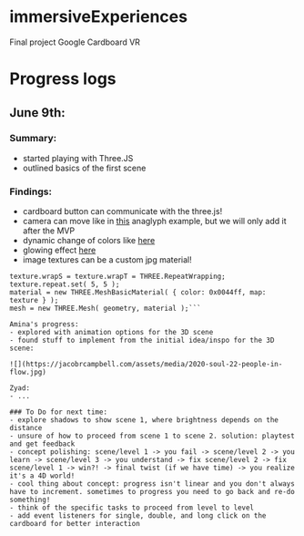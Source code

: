 # immersiveExperiences

Final project Google Cardboard VR

# Progress logs

## June 9th:

### Summary:
- started playing with Three.JS
- outlined basics of the first scene

### Findings:
- cardboard button can communicate with the three.js!
- camera can move like in [this](https://github.com/mrdoob/three.js/blob/master/examples/webgl_effects_anaglyph.html) anaglyph example, but we will only add it after the MVP
- dynamic change of colors like [here](https://github.com/mrdoob/three.js/blob/master/examples/webgl_framebuffer_texture.html)
- glowing effect [here](https://github.com/mrdoob/three.js/blob/master/examples/webgl_geometry_dynamic.html)
- image textures can be a custom jpg material!

```const texture = new THREE.TextureLoader().load( 'textures/water.jpg' );
texture.wrapS = texture.wrapT = THREE.RepeatWrapping;
texture.repeat.set( 5, 5 );
material = new THREE.MeshBasicMaterial( { color: 0x0044ff, map: texture } );
mesh = new THREE.Mesh( geometry, material );```

Amina's progress:
- explored with animation options for the 3D scene
- found stuff to implement from the initial idea/inspo for the 3D scene:

![](https://jacobrcampbell.com/assets/media/2020-soul-22-people-in-flow.jpg)

Zyad:
- ...

### To Do for next time:
- explore shadows to show scene 1, where brightness depends on the distance
- unsure of how to proceed from scene 1 to scene 2. solution: playtest and get feedback
- concept polishing: scene/level 1 -> you fail -> scene/level 2 -> you learn -> scene/level 3 -> you understand -> fix scene/level 2 -> fix scene/level 1 -> win?! -> final twist (if we have time) -> you realize it's a 4D world!
- cool thing about concept: progress isn't linear and you don't always have to increment. sometimes to progress you need to go back and re-do something!
- think of the specific tasks to proceed from level to level
- add event listeners for single, double, and long click on the cardboard for better interaction

